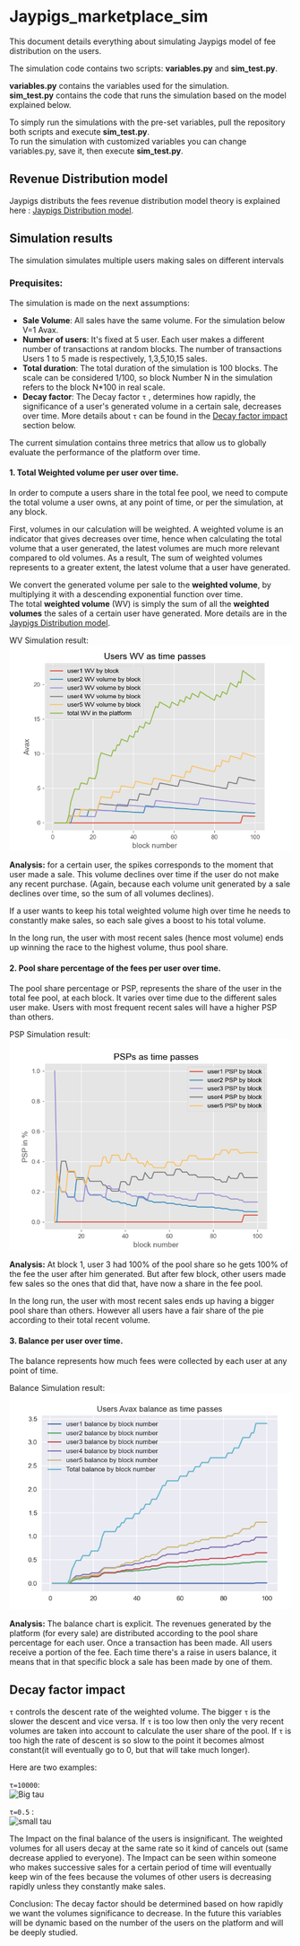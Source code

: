 # Jaypigs_marketplace_sim
This document details everything about simulating Jaypigs model of fee distribution on the users.

The simulation code contains two scripts: **variables.py** and **sim_test.py**.

**variables.py** contains the variables used for the simulation.  
**sim_test.py** contains the code that runs the simulation based on the model explained below.

To simply run the simulations with the pre-set variables, pull the repository both scripts and execute **sim_test.py**.  
To run the simulation with customized variables you can change variables.py, save it, then execute **sim_test.py**.
 
##  Revenue Distribution model

Jaypigs distributs the fees revenue distribution model theory is explained here :
[Jaypigs Distribution model](https://www.dropbox.com/s/4ypm2dvgnixfn0x/Jaypigs%20Revenue%20Sharing%20Model_v1.2.pdf?dl=0).

## Simulation results
The simulation simulates multiple users making sales on different intervals
### Prequisites:  

The simulation is made on the next assumptions:
- **Sale Volume**: All sales have the same volume. For the simulation below V=1 Avax.
- **Number of users**: It's fixed at 5 user. Each user makes a different number of transactions at random blocks. The number of transactions Users 1 to 5 made is respectively, 1,3,5,10,15 sales. 
- **Total duration**:  The total duration of the simulation is 100 blocks. The scale can be considered 1/100, so block Number N in the simulation refers to the block N*100 in real scale. 
- **Decay factor**: The Decay factor ```τ``` , determines how rapidly, the significance of a user's generated volume in a certain sale, decreases over time. More details about ```τ``` can be found in the [Decay factor impact](#real-cool-heading) section below. 



The current simulation contains three metrics that allow us to globally evaluate the performance of the platform over time.

#### 1. **Total Weighted volume per user over time.**  
In order to compute a users share in the total fee pool, we need to compute the total volume a user owns, at any point of time, or per the simulation, at any block.

First, volumes in our calculation will be weighted. A weighted volume is an indicator that gives decreases over time, hence when calculating the total volume that a user generated, the latest volumes are much more relevant compared to old volumes. As a result, The sum of weighted volumes represents to a greater extent, the latest volume that a user have generated. 

We convert the generated volume per sale to the **weighted volume**, by multiplying it with a descending exponential function over time.    
The total **weighted volume** (WV) is simply the sum of all the **weighted volumes** the sales of a certain user have generated. More details are in the [Jaypigs Distribution model](https://www.dropbox.com/s/4ypm2dvgnixfn0x/Jaypigs%20Revenue%20Sharing%20Model_v1.2.pdf?dl=0).

WV Simulation result:
![Total Weighted volume evolution per user](https://github.com/Bee8eyes/jaypigs-sims/blob/main/Weighted%20Volume.PNG)   
 
**Analysis:** for a certain user, the spikes corresponds to the moment that user made a sale. This volume declines over time if the user do not make any recent purchase. (Again, because each volume unit generated by a sale declines over time, so the sum of all volumes declines).  

If a user wants to keep his total weighted volume high over time he needs to constantly make sales, so each sale gives a boost to his total volume.

In the long run, the user with most recent sales (hence most volume) ends up winning the race to the highest volume, thus pool share.
  
#### 2. Pool share percentage of the fees per user over time.

The pool share percentage or PSP, represents the share of the user in the total fee pool, at each block. It varies over time due to the different sales user make. Users with most frequent recent sales will have a higher PSP than others.  

PSP Simulation result: 
![Pool share evolution per user](https://github.com/Bee8eyes/jaypigs-sims/blob/main/PSP.PNG)

**Analysis:** At block 1, user 3 had 100% of the pool share so he gets 100% of the fee the user after him generated. But after few block, other users made few sales so the ones that did that, have now a share in the fee pool. 

In the long run, the user with most recent sales ends up having a bigger pool share than others. However all users have a fair share of the pie according to their total recent volume.

#### 3. Balance per user over time.

The balance represents how much fees were collected by each user at any point of time.  

Balance Simulation result:
![Balance evolution per user](https://github.com/Bee8eyes/jaypigs-sims/blob/main/Balance.PNG)  

**Analysis:** The balance chart is explicit. The revenues generated by the platform (for every sale) are distributed according to the pool share percentage for each user. Once a transaction has been made. All users receive a portion of the fee. Each time there's a raise in users balance, it means that in that specific block a sale has been made by one of them.

## Decay factor impact
```τ``` controls the descent rate of the weighted volume. The bigger ```τ``` is the slower the descent and vice versa. If ```τ``` is too low then only the very recent volumes are taken into account to calculate the user share of the pool. If ```τ``` is too high the rate of descent is so slow to the point it becomes almost constant(it will eventually go to 0, but that will take much longer).

Here are two examples:

```τ=10000```:  
![Big tau](https://github.com/Bee8eyes/jaypigs-sims/blob/main/big_tau.PNG)  

```τ=0.5``` :  
![small tau](https://github.com/Bee8eyes/jaypigs-sims/blob/main/small_tau.PNG) 

The Impact on the final balance of the users is insignificant. The weighted volumes for all users decay at the same rate so it kind of cancels out (same decrease applied to everyone).
The Impact can be seen within someone who makes successive sales for a certain period of time will eventually keep win of the fees because the volumes of other users is decreasing rapidly unless they constantly make sales. 

Conclusion: The decay factor should be determined based on how rapidly we want the volumes significance to decrease. In the future this variables will be dynamic based on the number of the users on the platform and will be deeply studied.
